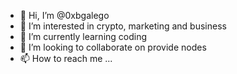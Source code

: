 - 👋 Hi, I’m @0xbgalego
- 👀 I’m interested in crypto, marketing and business
- 🌱 I’m currently learning coding
- 💞️ I’m looking to collaborate on provide nodes
- 📫 How to reach me ...

<!---
0xbgalego/0xbgalego is a ✨ special ✨ repository because its `README.md` (this file) appears on your GitHub profile.
You can click the Preview link to take a look at your changes.
--->
